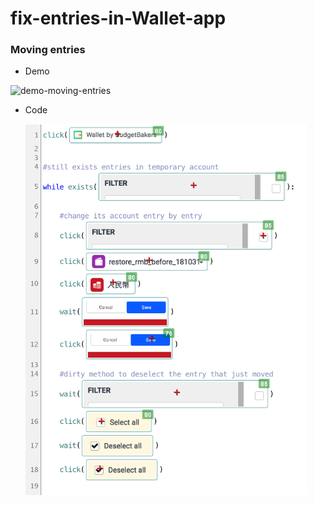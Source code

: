 # fix-entries-in-Wallet-app

###  __Moving entries__

- Demo

![demo-moving-entries](img/demo-moving-entries.gif)

- Code

  <img src="img/moving-entries.png" width="450">
